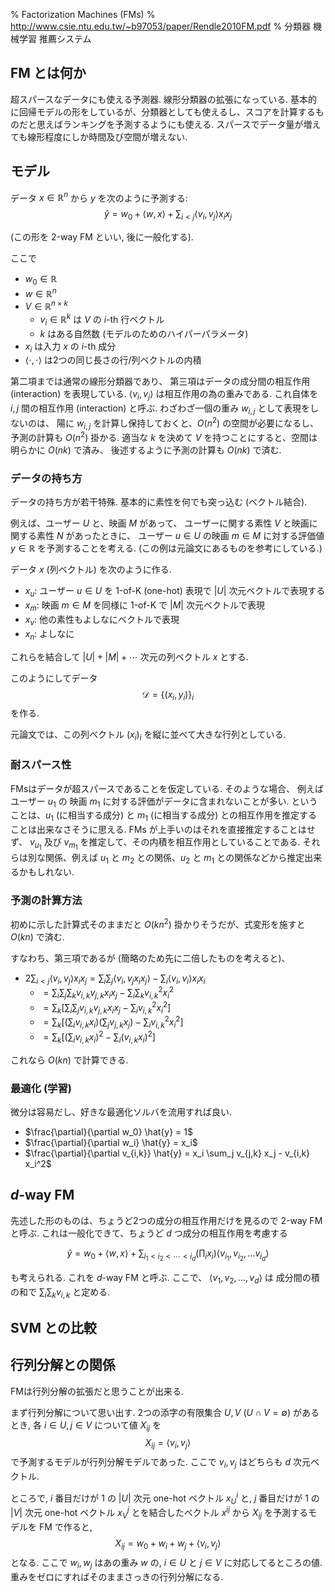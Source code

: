 % Factorization Machines (FMs)
% http://www.csie.ntu.edu.tw/~b97053/paper/Rendle2010FM.pdf
% 分類器 機械学習 推薦システム

## FM とは何か

超スパースなデータにも使える予測器. 線形分類器の拡張になっている.
基本的に回帰モデルの形をしているが、分類器としても使えるし、スコアを計算するものだと思えばランキングを予測するようにも使える.
スパースでデータ量が増えても線形程度にしか時間及び空間が増えない.

## モデル

データ $x \in \mathbb{R}^n$ から $y$ を次のように予測する:
$$\hat{y} = w_0 + \langle w, x \rangle + \sum_{i < j} \langle v_i, v_j \rangle x_i x_j$$

(この形を 2-way FM といい, 後に一般化する).

ここで

- $w_0 \in \mathbb{R}$
- $w \in \mathbb{R}^n$
- $V \in \mathbb{R}^{n \times k}$
    - $v_i \in \mathbb{R}^k$ は $V$ の $i$-th 行ベクトル
    - $k$ はある自然数 (モデルのためのハイパーパラメータ)
- $x_i$ は入力 $x$ の $i$-th 成分
- $\langle \cdot, \cdot \rangle$ は2つの同じ長さの行/列ベクトルの内積

第二項までは通常の線形分類器であり、
第三項はデータの成分間の相互作用 (interaction) を表現している.
$\langle v_i, v_j\rangle$ は相互作用の為の重みである.
これ自体を $i, j$ 間の相互作用 (interaction) と呼ぶ.
わざわざ一個の重み $w_{i,j}$ として表現をしないのは、
陽に $w_{i,j}$ を計算し保持しておくと、$O(n^2)$ の空間が必要になるし、予測の計算も $O(n^2)$ 掛かる.
適当な $k$ を決めて $V$ を持つことにすると、空間は明らかに $O(nk)$ で済み、
後述するように予測の計算も $O(nk)$ で済む.

### データの持ち方

データの持ち方が若干特殊.
基本的に素性を何でも突っ込む (ベクトル結合).

例えば、ユーザー $U$ と、映画 $M$ があって、
ユーザーに関する素性 $V$ と映画に関する素性 $N$ があったときに、
ユーザー $u \in U$ の映画 $m \in M$ に対する評価値 $y \in \mathbb{R}$ を予測することを考える.
(この例は元論文にあるものを参考にしている.)

データ $x$ (列ベクトル) を次のように作る.

- $x_u$: ユーザー $u \in U$ を 1-of-K (one-hot) 表現で $|U|$ 次元ベクトルで表現する
- $x_m$: 映画 $m \in M$ を同様に 1-of-K で $|M|$ 次元ベクトルで表現
- $x_v$: 他の素性もよしなにベクトルで表現
- $x_n$: よしなに

これらを結合して $|U|+|M|+\cdots$ 次元の列ベクトル $x$ とする.

このようにしてデータ
$$\mathcal{D} = \{ (x_i, y_i) \}_i$$
を作る.

元論文では、この列ベクトル $(x_i)_i$ を縦に並べて大きな行列としている.

### 耐スパース性

FMsはデータが超スパースであることを仮定している.
そのような場合、
例えばユーザー $u_1$ の 映画 $m_1$ に対する評価がデータに含まれないことが多い.
ということは、$u_1$ (に相当する成分) と $m_1$ (に相当する成分) との相互作用を推定することは出来なさそうに思える.
FMs が上手いのはそれを直接推定することはせず、
$v_{u_1}$ 及び $v_{m_1}$ を推定して、その内積を相互作用としていることである.
それらは別な関係、例えば $u_1$ と $m_2$ との関係、$u_2$ と $m_1$ との関係などから推定出来るかもしれない.

### 予測の計算方法

初めに示した計算式そのままだと $O(kn^2)$ 掛かりそうだが、式変形を施すと $O(kn)$ で済む.

すなわち、第三項であるが (簡略のため先に二倍したものを考えると)、

- $2 \sum_{i < j} \langle v_i, v_j \rangle x_i x_j = \sum_i \sum_j \langle v_i,v_j x_i x_j \rangle - \sum_i \langle v_i,v_i \rangle x_i x_i$
    - $= \sum_i \sum_j \sum_k v_{i,k} v_{j,k} x_i x_j - \sum_i \sum_k v_{i,k}^2 x_i^2$
    - $= \sum_k \left[ \sum_i \sum_j v_{i,k} v_{j,k} x_i x_j - \sum_i v_{i,k}^2 x_i^2 \right]$
    - $= \sum_k \left[ (\sum_i v_{i,k} x_i) (\sum_j v_{j,k} x_j) - \sum_i v_{i,k}^2 x_i^2 \right]$
    - $= \sum_k \left[ (\sum_i v_{i,k} x_i)^2 - \sum_i (v_{i,k} x_i)^2 \right]$

これなら $O(kn)$ で計算できる.

### 最適化 (学習)

微分は容易だし、好きな最適化ソルバを流用すれば良い.

- $\frac{\partial}{\partial w_0} \hat{y} = 1$
- $\frac{\partial}{\partial w_i} \hat{y} = x_i$
- $\frac{\partial}{\partial v_{i,k}} \hat{y} = x_i \sum_j v_{j,k} x_j - v_{i,k} x_i^2$

## $d$-way FM

先述した形のものは、ちょうど2つの成分の相互作用だけを見るので 2-way FM と呼ぶ.
これは一般化できて、ちょうど $d$ つ成分の相互作用を考慮する

$$\hat{y} = w_0 + \langle w, x \rangle + \sum_{i_1 < i_2 < \cdots < i_d} \left( \prod_i x_i \right) \langle v_{i_1}, v_{i_2}, \ldots v_{i_d} \rangle$$

も考えられる. これを $d$-way FM と呼ぶ.
ここで、
$\langle v_1,v_2,\ldots,v_d \rangle$ は
成分間の積の和で
$\sum_i \sum_k v_{i,k}$
と定める.

## SVM との比較

## 行列分解との関係

FMは行列分解の拡張だと思うことが出来る.

まず行列分解について思い出す.
2つの添字の有限集合 $U, V$ ($U \cap V = \emptyset$) があるとき,
各 $i \in U, j \in V$ について値 $X_{ij}$ を
$$X_{ij} = \langle v_i, v_j \rangle$$
で予測するモデルが行列分解モデルであった.
ここで $v_i, v_j$ はどちらも $d$ 次元ベクトル.

ところで,
$i$ 番目だけが $1$ の $|U|$ 次元 one-hot ベクトル $x_U^i$ と,
$j$ 番目だけが $1$ の $|V|$ 次元 one-hot ベクトル $x_V^j$ とを結合したベクトル $x^{ij}$ から $X_{ij}$ を予測するモデルを FM で作ると,
$$X_{ij}= w_0 + w_i + w_j + \langle v_i, v_j \rangle$$
となる.
ここで $w_i, w_j$ はあの重み $w$ の, $i \in U$ と $j \in V$ に対応してるところの値.
重みをゼロにすればそのままさっきの行列分解になる.
